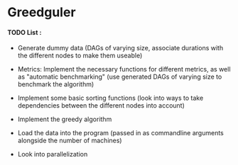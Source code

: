 # Greedguler

#### TODO List :

- Generate dummy data (DAGs of varying size, associate durations with the different nodes to make them useable)
- Metrics: Implement the necessary functions for different metrics, as well as "automatic benchmarking" (use generated DAGs of varying size to benchmark the algorithm)
- Implement some basic sorting functions (look into ways to take dependencies between the different nodes into account)
- Implement the greedy algorithm
- Load the data into the program (passed in as commandline arguments alongside the number of machines)

- Look into parallelization
